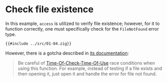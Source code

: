 # Check file existence

In this example, `access` is utilized to verify file existence; however, for it to function correctly, one must specifically check for the `FileNotFound` error type.

```zig
{{#include ../src/01-04.zig}}
```

However, there is a gotcha described in [its documentation](https://github.com/ziglang/zig/blob/0.13.0/lib/std/fs/Dir.zig#L2390-L2396):

> Be careful of [Time-Of-Check-Time-Of-Use](https://en.wikipedia.org/wiki/Time-of-check_to_time-of-use) race conditions when using this function.
> For example, instead of testing if a file exists and then opening it, just open it and handle the error for file not found.
